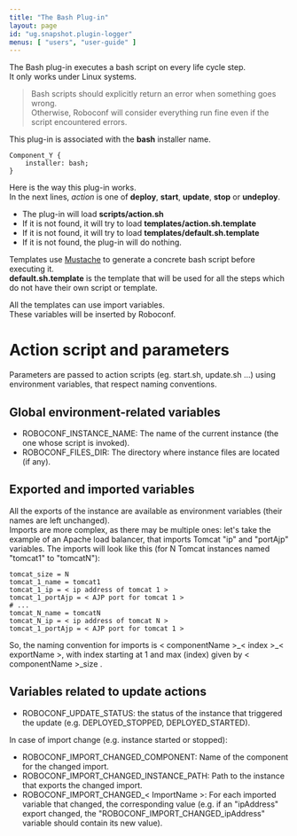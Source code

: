 ```yaml
---
title: "The Bash Plug-in"
layout: page
id: "ug.snapshot.plugin-logger"
menus: [ "users", "user-guide" ]
---
```


The Bash plug-in executes a bash script on every life cycle step.  
It only works under Linux systems.

> Bash scripts should explicitly return an error when something goes wrong.  
> Otherwise, Roboconf will consider everything run fine even if the script encountered errors.  
  
This plug-in is associated with the **bash** installer name.

	Component_Y {
		installer: bash;
	}

Here is the way this plug-in works.  
In the next lines, *action* is one of **deploy**, **start**, **update**, **stop** or **undeploy**. 

* The plug-in will load **scripts/action.sh**
* If it is not found, it will try to load **templates/action.sh.template**
* If it is not found, it will try to load **templates/default.sh.template**
* If it is not found, the plug-in will do nothing.

Templates use [Mustache](http://mustache.github.io/) to generate a concrete bash script before executing it.  
**default.sh.template** is the template that will be used for all the steps which do not have their own
script or template.

All the templates can use import variables.  
These variables will be inserted by Roboconf.

# Action script and parameters

Parameters are passed to action scripts (eg. start.sh, update.sh ...) using environment variables, that respect naming conventions.

## Global environment-related variables

- ROBOCONF\_INSTANCE\_NAME: The name of the current instance (the one whose script is invoked).
- ROBOCONF\_FILES\_DIR: The directory where instance files are located (if any).

## Exported and imported variables

All the exports of the instance are available as environment variables (their names are left unchanged).  
Imports are more complex, as there may be multiple ones: let's take the example of an Apache load balancer, 
that imports Tomcat "ip" and "portAjp" variables. The imports will look like this (for N Tomcat instances
named "tomcat1" to "tomcatN"):

``` properties
tomcat_size = N
tomcat_1_name = tomcat1
tomcat_1_ip = < ip address of tomcat 1 >
tomcat_1_portAjp = < AJP port for tomcat 1 >
# ...
tomcat_N_name = tomcatN
tomcat_N_ip = < ip address of tomcat N >
tomcat_1_portAjp = < AJP port for tomcat 1 >
```

So, the naming convention for imports is < componentName >\_< index >\_< exportName >, with index starting at 1 and max (index) given by < componentName >\_size .

## Variables related to update actions

- ROBOCONF\_UPDATE\_STATUS: the status of the instance that triggered the update (e.g. DEPLOYED\_STOPPED, DEPLOYED\_STARTED).

In case of import change (e.g. instance started or stopped):

- ROBOCONF\_IMPORT\_CHANGED\_COMPONENT: Name of the component for the changed import.
- ROBOCONF\_IMPORT\_CHANGED\_INSTANCE\_PATH: Path to the instance that exports the changed import.
- ROBOCONF\_IMPORT\_CHANGED\_< ImportName >: For each imported variable that changed, the corresponding value (e.g. if an "ipAddress" export changed, the "ROBOCONF\_IMPORT\_CHANGED_ipAddress" variable should contain its new value).

